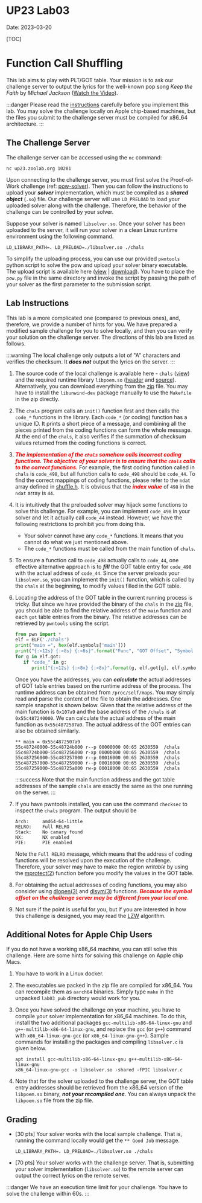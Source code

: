 UP23 Lab03
==========
Date: 2023-03-20

[TOC]

# Function Call Shuffling

This lab aims to play with PLT/GOT table. Your mission is to ask our challenge server to output the lyrics for the well-known pop song *Keep the Faith* by *Michael Jackson* ([Watch the Video](https://youtu.be/uNKfDyi0eoM)).

:::danger
Please read the [instructions](#Lab-Instructions) carefully before you implement this lab. You may solve the challenge locally on Apple chip-based machines, but the files you submit to the challenge server must be compiled for x86_64 architecture.
:::

## The Challenge Server

The challenge server can be accessed using the `nc` command:

```
nc up23.zoolab.org 10281
```

Upon connecting to the challenge server, you must first solve the Proof-of-Work challenge (ref: [pow-solver](https://md.zoolab.org/s/EHSmQ0szV)). Then you can follow the instructions to upload your ***solver*** implementation, which must be compiled as a ***shared object*** (`.so`) file. Our challenge server will use `LD_PRELOAD` to load your uploaded solver along with the challenge. Therefore, the behavior of the challenge can be controlled by your solver.

Suppose your solver is named `libsolver.so`. Once your solver has been uploaded to the server, it will run your solver in a clean Linux runtime environment using the following command.

```
LD_LIBRARY_PATH=. LD_PRELOAD=./libsolver.so ./chals
```

To simplify the uploading process, you can use our provided `pwntools` python script to solve the pow and upload your solver binary executable. The upload script is available here ([view](https://up23.zoolab.org/code.html?file=up23/lab03/submit.py) | [download](https://up23.zoolab.org/up23/lab03/submit.py)). You have to place the `pow.py` file in the same directory and invoke the script by passing the path of your solver as the first parameter to the submission script.

## Lab Instructions

This lab is a more complicated one (compared to previous ones), and, therefore, we provide a number of hints for you. We have prepared a modified sample challenge for you to solve locally, and then you can verify your solution on the challenge server. The directions of this lab are listed as follows.

:::warning
The local challenge only outputs a lot of "A" characters and verifies the checksum. It ***does not*** output the lyrics on the server.
:::

1. The source code of the local challenge is available here - `chals` ([view](https://up23.zoolab.org/code.html?file=up23/lab03/chals.c)) and the required runtime library `libpoem.so` ([header](https://up23.zoolab.org/code.html?file=up23/lab03/libpoem.h) and [source](https://up23.zoolab.org/code.html?file=up23/lab03/libpoem.c)). Alternatively, you can download everything from the [zip](https://up23.zoolab.org/up23/lab03/lab03_pub.zip) file. You may have to install the `libunwind-dev` package manually to use the `Makefile` in the zip directly.

1. The `chals` program calls an `init()` function first and then calls the `code_*` functions in the library. Each `code_*` (or coding) function has a unique ID. It prints a short piece of a message, and combining all the pieces printed from the coding functions can form the whole message. At the end of the `chals`, it also verifies if the summation of checksum values returned from the coding functions is correct.

1. ***<i style="color:red">The implementation of the `chals` somehow calls incorrect coding functions. The objective of your solver is to ensure that the `chals` calls to the correct functions.</i>*** For example, the first coding function called in `chals` is `code_498`, but all function calls to `code_498` should be `code_44`. To find the correct mappings of coding functions, please refer to the `ndat` array defined in [shuffle.h](https://up23.zoolab.org/code.html?file=up23/lab03/shuffle.h). It is obvious that the ***<i style="color:red">index value</i>*** of `498` in the `ndat` array is `44`.

1. It is intuitively that the preloaded solver may hijack some functions to solve this challenge. For example, you can implement `code_498` in your solver and let it actually call `code_44` instead. However, we have the following restrictions to prohibit you from doing this.
   - Your solver cannot have any `code_*` functions. It means that you cannot do what we just mentioned above.
   - The `code_*` functions must be called from the main function of `chals`.


1. To ensure a function call to `code_498` actually calls to `code_44`, one effective alternative approach is to ***fill*** the GOT table entry for `code_498` with the actual address of `code_44`. Since the server preloads your `libsolver.so`, you can implement the `init()` function, which is called by the `chals` at the beginning, to modify values filled in the GOT table.

1. Locating the address of the GOT table in the current running process is tricky. But since we have provided the binary of the `chals` in the [zip](https://up23.zoolab.org/up23/lab03/lab03_pub.zip) file, you should be able to find the relative address of the `main` function and each `got` table entries from the binary. The relative addresses can be retrieved by `pwntools` using the script.

   ```python
   from pwn import *
   elf = ELF('./chals')
   print("main =", hex(elf.symbols['main']))
   print("{:<12s} {:<8s} {:<8s}".format("Func", "GOT Offset", "Symbol Offset"))
   for g in elf.got:
      if "code_" in g:
         print("{:<12s} {:<8x} {:<8x}".format(g, elf.got[g], elf.symbols[g]))
   ```

   Once you have the addresses, you can ***calculate*** the actual addresses of GOT table entries based on the runtime address of the process. The runtime address can be obtained from `/proc/self/maps`. You may simply read and parse the content of the file to obtain the addresses. One sample snapshot is shown below. Given that the relative address of the main function is `0x107a9` and the base address of the `/chals` is at `0x55c487240000`. We can calculate the actual address of the main function as `0x55c4872507a9`. The actual address of the GOT entries can also be obtained similarly.

   ```
   ** main = 0x55c4872507a9
   55c487240000-55c48724b000 r--p 00000000 00:65 2630559  /chals
   55c48724b000-55c487256000 r-xp 0000b000 00:65 2630559  /chals
   55c487256000-55c487257000 r--p 00016000 00:65 2630559  /chals
   55c487257000-55c487259000 r--p 00016000 00:65 2630559  /chals
   55c487259000-55c48725a000 rw-p 00018000 00:65 2630559  /chals
   ```

   :::success
   Note that the main function address and the got table addresses of the sample `chals` are exactly the same as the one running on the server.
   :::

1. If you have pwntools installed, you can use the command `checksec` to inspect the `chals` program. The output should be

   ```
   Arch:     amd64-64-little
   RELRO:    Full RELRO
   Stack:    No canary found
   NX:       NX enabled
   PIE:      PIE enabled
   ```
   Note the `Full RELRO` message, which means that the address of coding functions will be resolved upon the execution of the challenge. Therefore, your solver may have to make the region *writable* by using the [mprotect(2)](https://man7.org/linux/man-pages/man2/mprotect.2.html) function before you modify the values in the GOT table.

1. For obtaining the actual addresses of coding functions, you may also consider using [dlopen(3)](https://man7.org/linux/man-pages/man3/dlopen.3.html) and [dlsym(3)](https://man7.org/linux/man-pages/man3/dlsym.3.html) functions. <i style="color:red">***Because the symbol offset on the challenge server may be different from your local one.***</i>

1. Not sure if the point is useful for you, but if you are interested in how this challenge is designed, you may read the [LZW](https://en.wikipedia.org/wiki/Lempel%E2%80%93Ziv%E2%80%93Welch) algorithm.

## Additional Notes for Apple Chip Users

If you do not have a working x86_64 machine, you can still solve this challenge. Here are some hints for solving this challenge on Apple chip Macs.

1. You have to work in a Linux docker.

1. The executables we packed in the zip file are compiled for x86_64. You can recompile them as `aarch64` binaries. Simply type `make` in the unpacked `lab03_pub` directory would work for you.

1. Once you have solved the challenge on your machine, you have to compile your solver implementation for x86_64 machines. To do this, install the two additional packages `gcc-multilib-x86-64-linux-gnu` and `g++-multilib-x86-64-linux-gnu`, and replace the `gcc` (or `g++`) command with `x86_64-linux-gnu-gcc` (or `x86_64-linux-gnu-g++`). Sample commands for installing the packages and compiling `libsolver.c` is given below.

   ```
   apt install gcc-multilib-x86-64-linux-gnu g++-multilib-x86-64-linux-gnu
   x86_64-linux-gnu-gcc -o libsolver.so -shared -fPIC libsolver.c
   ```

1. Note that for the solver uploaded to the challenge server, the GOT table entry addresses should be retrieved from the x86_64 version of the `libpoem.so` binary, ***not your recompiled one***. You can always unpack the `libpoem.so` file from the zip file.

## Grading

- [30 pts] Your solver works with the local sample challenge. That is, running the command locally would get the `** Good Job` message.
   ```
   LD_LIBRARY_PATH=. LD_PRELOAD=./libsolver.so ./chals
   ```

- [70 pts] Your solver works with the challenge server. That is, submitting your solver implementation (`libsolver.so`) to the remote server can output the correct lyrics on the remote server.


:::danger
We have an execution time limit for your challenge. You have to solve the challenge within 60s.
:::
